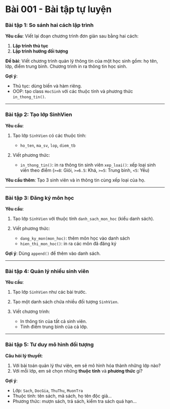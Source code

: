 # Bài 001 - Bài tập tự luyện

###  **Bài tập 1: So sánh hai cách lập trình**

**Yêu cầu**:
Viết lại đoạn chương trình đơn giản sau bằng hai cách:

1. **Lập trình thủ tục**
2. **Lập trình hướng đối tượng**

**Đề bài**: Viết chương trình quản lý thông tin của một học sinh gồm: họ tên, lớp, điểm trung bình. Chương trình in ra thông tin học sinh.

**Gợi ý**:

* Thủ tục: dùng biến và hàm riêng.
* OOP: tạo class `HocSinh` với các thuộc tính và phương thức `in_thong_tin()`.

---

###  **Bài tập 2: Tạo lớp SinhVien**

**Yêu cầu**:

1. Tạo lớp `SinhVien` có các thuộc tính:

   * `ho_ten`, `ma_sv`, `lop`, `diem_tb`
2. Viết phương thức:

   * `in_thong_tin()`: in ra thông tin sinh viên
`xep_loai()`: xếp loại sinh viên theo điểm (`>=8`: Giỏi, `>=6.5`: Khá, `>=5`: Trung bình, `<5`: Yếu)

**Yêu cầu thêm**: Tạo 3 sinh viên và in thông tin cùng xếp loại của họ.

---

###  **Bài tập 3: Đăng ký môn học**

**Yêu cầu**:

1. Tạo lớp `SinhVien` với thuộc tính `danh_sach_mon_hoc` (kiểu danh sách).
2. Viết phương thức:

   * `dang_ky_mon(mon_hoc)`: thêm môn học vào danh sách
   * `hien_thi_mon_hoc()`: in ra các môn đã đăng ký

**Gợi ý**: Dùng `append()` để thêm vào danh sách.

---

###  **Bài tập 4: Quản lý nhiều sinh viên**

**Yêu cầu**:

1. Tạo lớp `SinhVien` như các bài trước.
2. Tạo một danh sách chứa nhiều đối tượng `SinhVien`.
3. Viết chương trình:

   * In thông tin của tất cả sinh viên.
   * Tính điểm trung bình của cả lớp.

---

###  **Bài tập 5: Tư duy mô hình đối tượng**

**Câu hỏi lý thuyết**:

1. Với bài toán quản lý thư viện, em sẽ mô hình hóa thành những lớp nào?
2. Với mỗi lớp, em sẽ chọn những **thuộc tính** và **phương thức** gì?

**Gợi ý**:

* Lớp: `Sach`, `DocGia`, `ThuThu`, `MuonTra`
* Thuộc tính: tên sách, mã sách, họ tên độc giả...
* Phương thức: mượn sách, trả sách, kiểm tra sách quá hạn...

